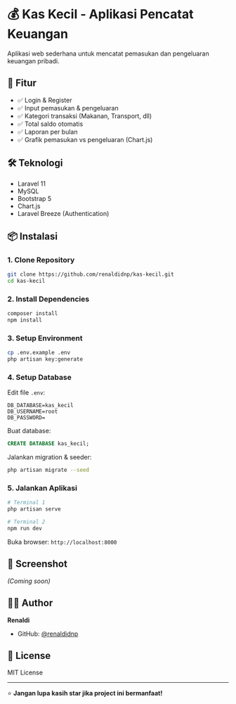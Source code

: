 # 💰 Kas Kecil - Aplikasi Pencatat Keuangan

Aplikasi web sederhana untuk mencatat pemasukan dan pengeluaran keuangan pribadi.

## 🚀 Fitur

- ✅ Login & Register
- ✅ Input pemasukan & pengeluaran
- ✅ Kategori transaksi (Makanan, Transport, dll)
- ✅ Total saldo otomatis
- ✅ Laporan per bulan
- ✅ Grafik pemasukan vs pengeluaran (Chart.js)

## 🛠️ Teknologi

- Laravel 11
- MySQL
- Bootstrap 5
- Chart.js
- Laravel Breeze (Authentication)

## 📦 Instalasi

### 1. Clone Repository
```bash
git clone https://github.com/renaldidnp/kas-kecil.git
cd kas-kecil
```

### 2. Install Dependencies
```bash
composer install
npm install
```

### 3. Setup Environment
```bash
cp .env.example .env
php artisan key:generate
```

### 4. Setup Database
Edit file `.env`:
```
DB_DATABASE=kas_kecil
DB_USERNAME=root
DB_PASSWORD=
```

Buat database:
```sql
CREATE DATABASE kas_kecil;
```

Jalankan migration & seeder:
```bash
php artisan migrate --seed
```

### 5. Jalankan Aplikasi
```bash
# Terminal 1
php artisan serve

# Terminal 2
npm run dev
```

Buka browser: `http://localhost:8000`

## 📸 Screenshot

_(Coming soon)_

## 👨‍💻 Author

**Renaldi**
- GitHub: [@renaldidnp](https://github.com/renaldidnp)

## 📄 License

MIT License

---

⭐ **Jangan lupa kasih star jika project ini bermanfaat!**
